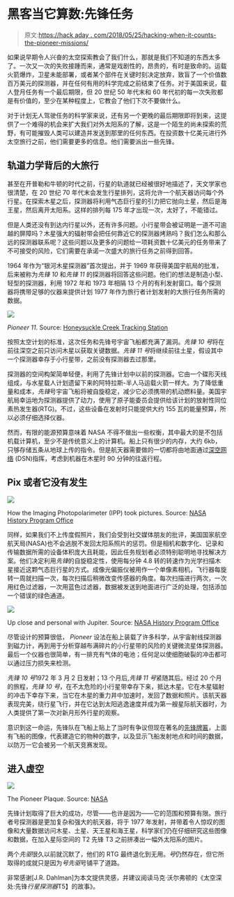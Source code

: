# 黑客当它算数:先锋任务

> 原文:[https://hack aday . com/2018/05/25/hacking-when-it-counts-the-pioneer-missions/](https://hackaday.com/2018/05/25/hacking-when-it-counts-the-pioneer-missions/)

如果说早期令人兴奋的太空探索教会了我们什么，那就是我们不知道的东西太多了。一次又一次的失败接踵而来，通常是戏剧性的，昂贵的，有时是致命的。运载火箭爆炸，卫星未能部署，或者某个部件在关键时刻决定放弃，致盲了一个价值数百万美元的探测器，并在任何有用的科学完成之前结束了任务。对于美国来说，载人登月任务有一个最后期限，但 20 世纪 50 年代末和 60 年代初的每一次失败都是有价值的，至少在某种程度上，它教会了他们下次不要做什么。

对于计划无人驾驶任务的科学家来说，还有另一个更晚的最后期限即将到来，这提供了一个难得的机会来扩大我们对外太阳系的了解，这是一个陌生的尚未探索的荒野，有可能摧毁人类可以建造并发送到那里的任何东西。在投资数十亿美元进行外太空旅行之前，他们需要更多的信息。他们需要派出一些先锋。

## 轨道力学背后的大旅行

甚至在开普勒和牛顿的时代之前，行星的轨道就已经被很好地描述了，天文学家也很清楚，在 20 世纪 70 年代末会发生行星排列，这将允许一个航天器访问每个外行星。在探索木星之后，探测器将利用气态巨行星的引力把它抛向土星，然后是海王星，然后离开太阳系。这样的排列每 175 年才出现一次，太好了，不能错过。

但是人类还没有到达内行星以外，还有许多问题。小行星带会被证明是一道不可逾越的屏障吗？木星强大的辐射带会把任何靠近它的探测器烤熟吗？我们怎么和那么远的探测器联系呢？这些问题以及更多的问题给一项耗资数十亿美元的任务带来了不可接受的风险，它们需要在承诺一次盛大的旅行任务之前得到回答。

1964 年作为“银河木星探测器”首次提出，并于 1969 年获得美国宇航局的批准，后来被称为*先锋 10* 和*先锋 11* 的探测器将回答这些问题。他们的想法是制造小型、轻型的探测器，利用 1972 年和 1973 年相隔 13 个月的有利发射窗口。每个探测器将携带足够的仪器来提供计划 1977 年作为旅行者计划发射的大旅行任务所需的数据。

[![](../Images/6bded87f72e724c5700576a9ce3b34f6.png)](https://hackaday.com/wp-content/uploads/2018/05/hskpndiag1.jpg)

*Pioneer 11*. Source: [Honeysuckle Creek Tracking Station](https://www.honeysucklecreek.net/dss44/index.html)

按照太空计划的标准，这次任务和先锋号宇宙飞船都充满了漏洞。*先锋 10 号*将在前往深空之前只访问木星以获取关键数据。*先锋 11 号*将继续前往土星，假设其中一个探测器幸存于小行星带，之前没有探测器去过那里。

探测器的空间构架简单轻便，利用了先锋计划中以前的探测器。它由一个碟形天线组成，与水星载人计划遗留下来的阿特拉斯-半人马运载火箭一样大。为了降低重量和成本，*先锋*号宇宙飞船将被自旋稳定，减少它必须携带的机动燃料量。美国宇航局幸运地为探测器提供了动力，使用了原子能委员会提供给该计划的放射性同位素热发生器(RTG)。不过，这些设备在发射时只能提供大约 155 瓦的能量预算，所以必须仔细选择仪器。

然而，有限的能源预算意味着 NASA 不得不做出一些权衡，其中最大的是不包括机载计算机，至少不是传统意义上的计算机。船上只有很少的内存，大约 6kb，只够存储五条从地球上传的指令。但是航天器需要做的一切都将由地面通过[深空网络](http://hackaday.com/2017/07/21/serious-dx-the-deep-space-network/) (DSN)指挥，考虑到机器在木星时 90 分钟的往返行程。

## Pix 或者它没有发生

[![](../Images/7255a9eb317547c657ae7c97b7558380.png)](https://hackaday.com/wp-content/uploads/2018/05/p188.jpg)

How the Imaging Photopolarimeter (IPP) took pictures. Source: [NASA History Program Office](//history.nasa.gov/SP-349/contents.htm)

同样，如果我们不上传度假照片，我们会受到社交媒体朋友的批评，美国国家航空航天局(NASA)也不会逃脱不发回太阳系照片的惩罚。但是相机和数字化、记录和传输数据所需的设备体积庞大且耗能，因此任务规划者必须特别聪明地寻找解决方案。他们决定利用*先锋*的自旋稳定性，使用每分钟 4.8 转的转速作为光学扫描木星接近这颗气态巨行星的方式。成像光偏振仪被用作一个单像素相机，飞行器每旋转一周就扫描一次，每次扫描后稍微改变传感器的角度。每次扫描进行两次，一次用红色过滤器，一次用蓝色过滤器，数据被发送到地面进行广泛的处理，包括添加一个错误的绿色通道。

[![](../Images/a8bf40256b7a201e0b489869088e71ec.png)](https://hackaday.com/wp-content/uploads/2018/05/p142.jpg)

Up close and personal with Jupiter. Source: [NASA History Program Office](//history.nasa.gov/SP-349/contents.htm)

尽管设计的预算很低， *Pioneer* 设法在船上装载了许多科学，从宇宙射线探测器到磁力计，再到用于分析穿越布满碎片的小行星带的风险的关键微流星体探测器。最后一个仪器也很简单，有一排充有气体的电池；任何足以使细胞破裂的冲击都可以通过压力损失来检测。

*先锋 10 号*1972 年 3 月 2 日发射；13 个月后,*先锋 11 号*紧随其后。经过 20 个月的旅程，*先锋 10 号*，在不太危险的小行星带幸存下来，抵达木星。它在木星辐射的冲击下幸存下来，当它在木星的重力井中加速时，发回了数据和照片。该航天器表现完美，绕行星飞行，并在它达到太阳逃逸速度并成为第一艘星际航天器时，为人类提供了第一次对新月形外行星的观察。

意识到这一命运，先锋队在飞船上贴上了当时有争议但现在著名的[先锋牌匾](https://solarsystem.nasa.gov/resources/706/pioneer-plaque/)，上面有飞船的图像，代表建造它的物种的数字，以及显示飞船发射地点和时间的数据，以防万一它会被另一个航天竞赛发现。

## 进入虚空

[![](../Images/ba1dea95946c1873c074e63524597379.png)](https://hackaday.com/wp-content/uploads/2018/04/709_pioneer_plaque.png)

The Pioneer Plaque. Source: [NASA](https://solarsystem.nasa.gov/resources/706/pioneer-plaque/)

先锋计划取得了巨大的成功，尽管——也许是因为——它的范围和预算有限。旅行者号探测器是更加复杂和强大的航天器，将于 1977 年发射，并带着令人惊叹的图像和大量数据访问木星、土星、天王星和海王星，科学家们仍在仔细研究这些图像和数据，在加入星际空间的 T2 先锋 T3 之前拼凑出一幅外太阳系的图片。

两个*先驱*很久以前就沉默了，他们的 RTG 最终退化到无用。*号*仍然存在，但它所取得的成就只是因为*号先驱*号铺平了道路。

非常感谢[J.R. Dahlman]为本文提供灵感，并建议阅读马克·沃尔弗顿的《太空深处:先锋*行星探测器*T5】的故事》。